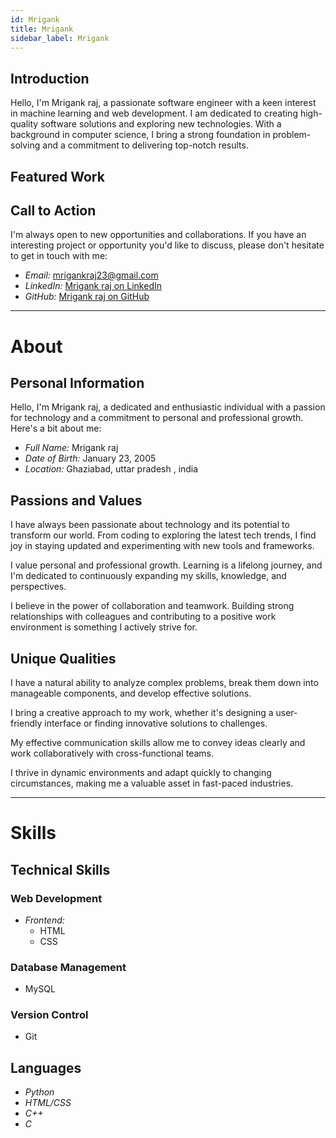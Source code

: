 ```yaml
---
id: Mrigank
title: Mrigank
sidebar_label: Mrigank
---
```



## Introduction

Hello, I'm Mrigank raj, a passionate software engineer with a keen interest in machine learning and web development. I am dedicated to creating high-quality software solutions and exploring new technologies. With a background in computer science, I bring a strong foundation in problem-solving and a commitment to delivering top-notch results.

## Featured Work


## Call to Action

I'm always open to new opportunities and collaborations. If you have an interesting project or opportunity you'd like to discuss, please don't hesitate to get in touch with me:

- *Email:* mrigankraj23@gmail.com
- *LinkedIn:* [Mrigank raj on LinkedIn](https://www.linkedin.com/in/mrigank-raj-491b4a282/)
- *GitHub:* [Mrigank raj on GitHub](https://github.com/Mrigank923)




-------------------------------------------------

# About


## Personal Information

Hello, I'm Mrigank raj, a dedicated and enthusiastic individual with a passion for technology and a commitment to personal and professional growth. Here's a bit about me:

- *Full Name:* Mrigank raj
- *Date of Birth:* January 23, 2005
- *Location:* Ghaziabad, uttar pradesh , india

## Passions and Values


I have always been passionate about technology and its potential to transform our world. From coding to exploring the latest tech trends, I find joy in staying updated and experimenting with new tools and frameworks.


I value personal and professional growth. Learning is a lifelong journey, and I'm dedicated to continuously expanding my skills, knowledge, and perspectives.


I believe in the power of collaboration and teamwork. Building strong relationships with colleagues and contributing to a positive work environment is something I actively strive for.


## Unique Qualities


I have a natural ability to analyze complex problems, break them down into manageable components, and develop effective solutions.


I bring a creative approach to my work, whether it's designing a user-friendly interface or finding innovative solutions to challenges.


My effective communication skills allow me to convey ideas clearly and work collaboratively with cross-functional teams.


I thrive in dynamic environments and adapt quickly to changing circumstances, making me a valuable asset in fast-paced industries.



-------------------------------------------------

# Skills




## Technical Skills

### Web Development

- *Frontend:*
  - HTML
  - CSS

### Database Management

- MySQL

### Version Control

- Git


## Languages

- *Python*
- *HTML/CSS*
- *C++*
- *C*